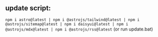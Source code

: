 ## update script:
`npm i astro@latest | npm i @astrojs/tailwind@latest | npm i @astrojs/sitemap@latest | npm i daisyui@latest | npm i @astrojs/mdx@latest | npm i @astrojs/rss@latest` (or run update.bat)
